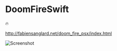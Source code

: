 # DoomFireSwift
:fire:

http://fabiensanglard.net/doom_fire_psx/index.html

![Screenshot](https://github.com/longhorn499/DoomFireSwift/raw/master/fire.gif)  

